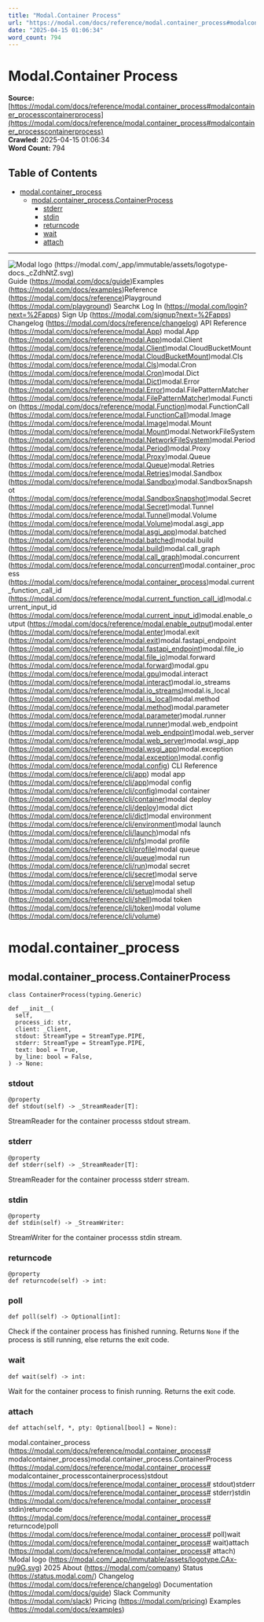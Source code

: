 ```yaml
---
title: "Modal.Container Process"
url: "https://modal.com/docs/reference/modal.container_process#modalcontainer_processcontainerprocess"
date: "2025-04-15 01:06:34"
word_count: 794
---
```


# Modal.Container Process

**Source:** [https://modal.com/docs/reference/modal.container_process#modalcontainer_processcontainerprocess](https://modal.com/docs/reference/modal.container_process#modalcontainer_processcontainerprocess)  
**Crawled:** 2025-04-15 01:06:34  
**Word Count:** 794

## Table of Contents

- [modal.container_process](#modalcontainerprocess)
  - [modal.container_process.ContainerProcess](#modalcontainerprocesscontainerprocess)
    - [stderr](#stderr)
    - [stdin](#stdin)
    - [returncode](#returncode)
    - [wait](#wait)
    - [attach](#attach)

---

![Modal logo (https://modal.com/_app/immutable/assets/logotype-docs._cZdhNtZ.svg)](https://modal.com/docs)
Guide (https://modal.com/docs/guide)Examples (https://modal.com/docs/examples)Reference (https://modal.com/docs/reference)Playground (https://modal.com/playground)
Search`K`
Log In (https://modal.com/login?next=%2Fapps) Sign Up (https://modal.com/signup?next=%2Fapps)
Changelog (https://modal.com/docs/reference/changelog) API Reference (https://modal.com/docs/reference/modal.App) modal.App (https://modal.com/docs/reference/modal.App)modal.Client (https://modal.com/docs/reference/modal.Client)modal.CloudBucketMount (https://modal.com/docs/reference/modal.CloudBucketMount)modal.Cls (https://modal.com/docs/reference/modal.Cls)modal.Cron (https://modal.com/docs/reference/modal.Cron)modal.Dict (https://modal.com/docs/reference/modal.Dict)modal.Error (https://modal.com/docs/reference/modal.Error)modal.FilePatternMatcher (https://modal.com/docs/reference/modal.FilePatternMatcher)modal.Function (https://modal.com/docs/reference/modal.Function)modal.FunctionCall (https://modal.com/docs/reference/modal.FunctionCall)modal.Image (https://modal.com/docs/reference/modal.Image)modal.Mount (https://modal.com/docs/reference/modal.Mount)modal.NetworkFileSystem (https://modal.com/docs/reference/modal.NetworkFileSystem)modal.Period (https://modal.com/docs/reference/modal.Period)modal.Proxy (https://modal.com/docs/reference/modal.Proxy)modal.Queue (https://modal.com/docs/reference/modal.Queue)modal.Retries (https://modal.com/docs/reference/modal.Retries)modal.Sandbox (https://modal.com/docs/reference/modal.Sandbox)modal.SandboxSnapshot (https://modal.com/docs/reference/modal.SandboxSnapshot)modal.Secret (https://modal.com/docs/reference/modal.Secret)modal.Tunnel (https://modal.com/docs/reference/modal.Tunnel)modal.Volume (https://modal.com/docs/reference/modal.Volume)modal.asgi_app (https://modal.com/docs/reference/modal.asgi_app)modal.batched (https://modal.com/docs/reference/modal.batched)modal.build (https://modal.com/docs/reference/modal.build)modal.call_graph (https://modal.com/docs/reference/modal.call_graph)modal.concurrent (https://modal.com/docs/reference/modal.concurrent)modal.container_process (https://modal.com/docs/reference/modal.container_process)modal.current_function_call_id (https://modal.com/docs/reference/modal.current_function_call_id)modal.current_input_id (https://modal.com/docs/reference/modal.current_input_id)modal.enable_output (https://modal.com/docs/reference/modal.enable_output)modal.enter (https://modal.com/docs/reference/modal.enter)modal.exit (https://modal.com/docs/reference/modal.exit)modal.fastapi_endpoint (https://modal.com/docs/reference/modal.fastapi_endpoint)modal.file_io (https://modal.com/docs/reference/modal.file_io)modal.forward (https://modal.com/docs/reference/modal.forward)modal.gpu (https://modal.com/docs/reference/modal.gpu)modal.interact (https://modal.com/docs/reference/modal.interact)modal.io_streams (https://modal.com/docs/reference/modal.io_streams)modal.is_local (https://modal.com/docs/reference/modal.is_local)modal.method (https://modal.com/docs/reference/modal.method)modal.parameter (https://modal.com/docs/reference/modal.parameter)modal.runner (https://modal.com/docs/reference/modal.runner)modal.web_endpoint (https://modal.com/docs/reference/modal.web_endpoint)modal.web_server (https://modal.com/docs/reference/modal.web_server)modal.wsgi_app (https://modal.com/docs/reference/modal.wsgi_app)modal.exception (https://modal.com/docs/reference/modal.exception)modal.config (https://modal.com/docs/reference/modal.config) CLI Reference (https://modal.com/docs/reference/cli/app) modal app (https://modal.com/docs/reference/cli/app)modal config (https://modal.com/docs/reference/cli/config)modal container (https://modal.com/docs/reference/cli/container)modal deploy (https://modal.com/docs/reference/cli/deploy)modal dict (https://modal.com/docs/reference/cli/dict)modal environment (https://modal.com/docs/reference/cli/environment)modal launch (https://modal.com/docs/reference/cli/launch)modal nfs (https://modal.com/docs/reference/cli/nfs)modal profile (https://modal.com/docs/reference/cli/profile)modal queue (https://modal.com/docs/reference/cli/queue)modal run (https://modal.com/docs/reference/cli/run)modal secret (https://modal.com/docs/reference/cli/secret)modal serve (https://modal.com/docs/reference/cli/serve)modal setup (https://modal.com/docs/reference/cli/setup)modal shell (https://modal.com/docs/reference/cli/shell)modal token (https://modal.com/docs/reference/cli/token)modal volume (https://modal.com/docs/reference/cli/volume)
# modal.container_process <a id="modalcontainerprocess"></a>
## modal.container_process.ContainerProcess <a id="modalcontainerprocesscontainerprocess"></a>
```
class ContainerProcess(typing.Generic)
```
```
def __init__(
  self,
  process_id: str,
  client: _Client,
  stdout: StreamType = StreamType.PIPE,
  stderr: StreamType = StreamType.PIPE,
  text: bool = True,
  by_line: bool = False,
) -> None:
```
 ### stdout
```
@property
def stdout(self) -> _StreamReader[T]:
```
 StreamReader for the container processs stdout stream.
### stderr <a id="stderr"></a>
```
@property
def stderr(self) -> _StreamReader[T]:
```
 StreamReader for the container processs stderr stream.
### stdin <a id="stdin"></a>
```
@property
def stdin(self) -> _StreamWriter:
```
 StreamWriter for the container processs stdin stream.
### returncode <a id="returncode"></a>
```
@property
def returncode(self) -> int:
```
 ### poll
```
def poll(self) -> Optional[int]:
```
 Check if the container process has finished running.
Returns `None` if the process is still running, else returns the exit code.
### wait <a id="wait"></a>
```
def wait(self) -> int:
```
 Wait for the container process to finish running. Returns the exit code.
### attach <a id="attach"></a>
```
def attach(self, *, pty: Optional[bool] = None):
```
 modal.container_process (https://modal.com/docs/reference/modal.container_process# modalcontainer_process)modal.container_process.ContainerProcess (https://modal.com/docs/reference/modal.container_process# modalcontainer_processcontainerprocess)stdout (https://modal.com/docs/reference/modal.container_process# stdout)stderr (https://modal.com/docs/reference/modal.container_process# stderr)stdin (https://modal.com/docs/reference/modal.container_process# stdin)returncode (https://modal.com/docs/reference/modal.container_process# returncode)poll (https://modal.com/docs/reference/modal.container_process# poll)wait (https://modal.com/docs/reference/modal.container_process# wait)attach (https://modal.com/docs/reference/modal.container_process# attach)
!Modal logo (https://modal.com/_app/immutable/assets/logotype.CAx-nu9G.svg)  2025
About (https://modal.com/company) Status (https://status.modal.com/) Changelog (https://modal.com/docs/reference/changelog) Documentation (https://modal.com/docs/guide) Slack Community (https://modal.com/slack) Pricing (https://modal.com/pricing) Examples (https://modal.com/docs/examples)